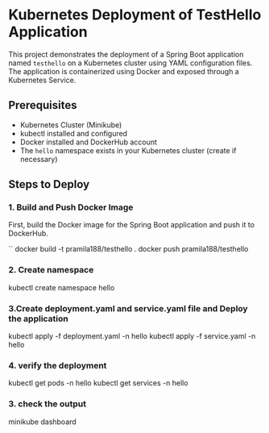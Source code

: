 # Kubernetes Deployment of TestHello Application

This project demonstrates the deployment of a Spring Boot application named `testhello` on a Kubernetes cluster using YAML configuration files. The application is containerized using Docker and exposed through a Kubernetes Service.

## Prerequisites

- Kubernetes Cluster (Minikube)
- kubectl installed and configured
- Docker installed and DockerHub account
- The `hello` namespace exists in your Kubernetes cluster (create if necessary)

## Steps to Deploy

### 1. Build and Push Docker Image

First, build the Docker image for the Spring Boot application and push it to DockerHub.

``
docker build -t pramila188/testhello .
docker push pramila188/testhello

### 2. Create namespace
kubectl create namespace hello

### 3.Create deployment.yaml and service.yaml file and  Deploy the application
 kubectl apply -f deployment.yaml -n hello
 kubectl apply -f service.yaml -n hello

 ### 4. verify the deployment 
 kubectl get pods -n hello
 kubectl get services -n hello

 ### 3. check the output
 minikube dashboard
 



